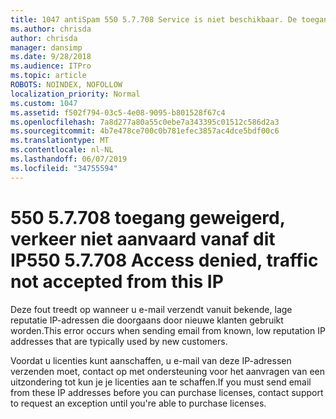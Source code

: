 ```yaml
---
title: 1047 antiSpam 550 5.7.708 Service is niet beschikbaar. De toegang is geweigerd, niet geaccepteerd van deze-IP-verkeer
ms.author: chrisda
author: chrisda
manager: dansimp
ms.date: 9/28/2018
ms.audience: ITPro
ms.topic: article
ROBOTS: NOINDEX, NOFOLLOW
localization_priority: Normal
ms.custom: 1047
ms.assetid: f502f794-03c5-4e08-9095-b801528f67c4
ms.openlocfilehash: 7a8d277a80a55c0ebe7a343395c01512c586d2a3
ms.sourcegitcommit: 4b7e478ce700c0b781efec3857ac4dce5bdf00c6
ms.translationtype: MT
ms.contentlocale: nl-NL
ms.lasthandoff: 06/07/2019
ms.locfileid: "34755594"
---
```

# <a name="550-57708-access-denied-traffic-not-accepted-from-this-ip"></a><span data-ttu-id="990be-103">550 5.7.708 toegang geweigerd, verkeer niet aanvaard vanaf dit IP</span><span class="sxs-lookup"><span data-stu-id="990be-103">550 5.7.708 Access denied, traffic not accepted from this IP</span></span>

<span data-ttu-id="990be-104">Deze fout treedt op wanneer u e-mail verzendt vanuit bekende, lage reputatie IP-adressen die doorgaans door nieuwe klanten gebruikt worden.</span><span class="sxs-lookup"><span data-stu-id="990be-104">This error occurs when sending email from known, low reputation IP addresses that are typically used by new customers.</span></span>

<span data-ttu-id="990be-105">Voordat u licenties kunt aanschaffen, u e-mail van deze IP-adressen verzenden moet, contact op met ondersteuning voor het aanvragen van een uitzondering tot kun je je licenties aan te schaffen.</span><span class="sxs-lookup"><span data-stu-id="990be-105">If you must send email from these IP addresses before you can purchase licenses, contact support to request an exception until you're able to purchase licenses.</span></span>
